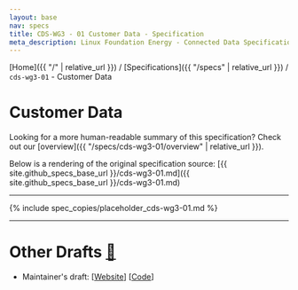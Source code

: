 ```yaml
---
layout: base
nav: specs
title: CDS-WG3 - 01 Customer Data - Specification
meta_description: Linux Foundation Energy - Connected Data Specifications (CDS) - Customer Data Working Group (WG3) - Specifications - cds-wg3-01 - Customer Data
---
```

[Home]({{ "/" | relative_url }}) / [Specifications]({{ "/specs" | relative_url }}) / `cds-wg3-01` - Customer Data

# Customer Data

Looking for a more human-readable summary of this specification? Check out our [overview]({{ "/specs/cds-wg3-01/overview" | relative_url }}).

Below is a rendering of the original specification source: [{{ site.github_specs_base_url }}/cds-wg3-01.md]({{ site.github_specs_base_url }}/cds-wg3-01.md)

---

{% include spec_copies/placeholder_cds-wg3-01.md %}

---

# Other Drafts <a id="other-drafts" href="#other-drafts" class="permalink">🔗</a>

* Maintainer's draft: [[Website](https://daniel-roesler.github.io/CDS-Customer-Data/specs/cds-wg3-01)] [[Code](https://github.com/daniel-roesler/CDS-Customer-Data/blob/main/specifications/cds-wg3-01.md)]
